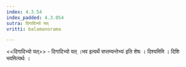 ```yaml
---
index: 4.3.54
index_padded: 4.3.054
sutra: दिगादिभ्यो यत्‌
vritti: balamanorama

---
```

<<दिगादिभ्यो यत्>> - दिगादिभ्यो यत् ।भव इत्यर्थे सप्तम्यन्तेभ्यः॑ इति शेषः । दिश्यमिमि । दिशि भवमित्यर्थः । 